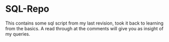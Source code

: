# SQL-Repo
This contains some sql script from my last revision, took it back to learning from the basics. A read through at the comments will give you as insight of my queries.
